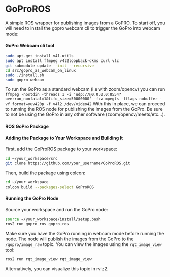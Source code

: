 # GoProROS
A simple ROS wrapper for publishing images from a GoPRO.
To start off, you will need to install the gopro webcam cli to trigger the GoPro into webcam mode:


#### GoPro Webcam cli tool
```bash
sudo apt-get install v4l-utils
sudo apt install ffmpeg v4l2loopback-dkms curl vlc
git submodule update --init --recursive
cd src/gopro_as_webcam_on_linux
sudo ./install.sh
sudo gopro webcam
```

To run the GoPro as a standard webcam (i.e with zoom/opencv) you can run `ffmpeg -nostdin -threads 1 -i 'udp://@0.0.0.0:8554?overrun_nonfatal=1&fifo_size=50000000' -f:v mpegts -fflags nobuffer -vf format=yuv420p -f v4l2 /dev/video42`
With this in place, we can proceed to running the ROS node for publishing the images from the GoPro. Be sure to not be using the GoPro in any other software (zoom/opencv/meets/etc...). 

#### ROS GoPro Package 
#### Adding the Package to Your Workspace and Building It

First, add the GoProROS package to your workspace:

```bash
cd ~/your_workspace/src
git clone https://github.com/your_username/GoProROS.git
```

Then, build the package using colcon:

```bash
cd ~/your_workspace
colcon build --packages-select GoProROS
```

#### Running the GoPro Node
Source your workspace and run the GoPro node:

```bash
source ~/your_workspace/install/setup.bash
ros2 run gopro_ros gopro_ros
```

Make sure you have the GoPro running in webcam mode before running the node. The node will publish the images from the GoPro to the `/gopro/image_raw` topic. You can view the images using the `rqt_image_view` tool:

```bash
ros2 run rqt_image_view rqt_image_view
```

Alternatively, you can visualize this topic in rviz2.
